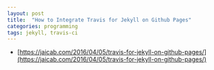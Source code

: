 ```yaml
---
layout: post
title:  "How to Integrate Travis for Jekyll on Github Pages"
categories: programming
tags: jekyll, travis-ci
---
```


* [https://jaicab.com/2016/04/05/travis-for-jekyll-on-github-pages/](https://jaicab.com/2016/04/05/travis-for-jekyll-on-github-pages/)